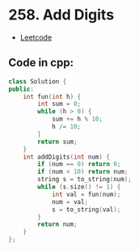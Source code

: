 # 258. Add Digits
- [Leetcode](https://leetcode.com/problems/add-digits/description/)
## Code in cpp:
```cpp
class Solution {
public:
    int fun(int h) {
        int sum = 0;
        while (h > 0) {
            sum += h % 10;
            h /= 10;
        }
        return sum;
    }
    int addDigits(int num) {
        if (num == 0) return 0;
        if (num < 10) return num;
        string s = to_string(num);
        while (s.size() != 1) {
            int val = fun(num);
            num = val;
            s = to_string(val);
        }
        return num;
    }
};
```
